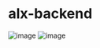 # alx-backend
![image](https://github.com/mainangaruiya/alx-backend/assets/100405059/6f99a019-46a7-4ec7-871e-e3dd8cd66bc5)
![image](https://github.com/mainangaruiya/alx-backend/assets/100405059/928ad850-5d96-4c97-90d4-c4bd8f060829)
